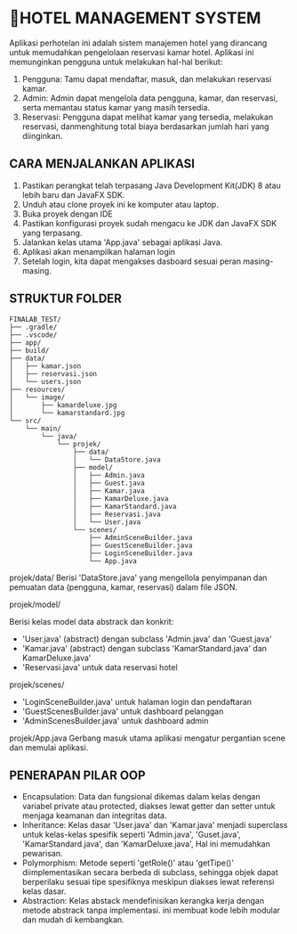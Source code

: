 # 🏨**HOTEL MANAGEMENT SYSTEM**

Aplikasi perhotelan ini adalah sistem manajemen hotel yang dirancang untuk memudahkan pengelolaan reservasi kamar hotel. 
Aplikasi ini memunginkan pengguna untuk melakukan hal-hal berikut:

1. Pengguna: Tamu dapat mendaftar, masuk, dan melakukan reservasi kamar.
2. Admin: Admin dapat mengelola data pengguna, kamar, dan reservasi, serta memantau status kamar yang masih tersedia.
3. Reservasi: Pengguna dapat melihat kamar yang tersedia, melakukan reservasi, danmenghitung total biaya berdasarkan jumlah hari yang diinginkan.

## **CARA MENJALANKAN APLIKASI**

1. Pastikan perangkat telah terpasang Java Development Kit(JDK) 8 atau lebih baru dan JavaFX SDK.
2. Unduh atau clone proyek ini ke komputer atau laptop.
3. Buka proyek dengan IDE
4. Pastikan konfigurasi proyek sudah mengacu ke JDK dan JavaFX SDK yang terpasang.
5. Jalankan kelas utama 'App.java' sebagai aplikasi Java.
6. Aplikasi akan menampilkan halaman login
7. Setelah login, kita dapat mengakses dasboard sesuai peran masing-masing.


## **STRUKTUR FOLDER**
```
FINALAB_TEST/
├── .gradle/
├── .vscode/
├── app/
├── build/
├── data/
│   ├── kamar.json
│   ├── reservasi.json
│   └── users.json
├── resources/
│   └── image/
│       ├── kamardeluxe.jpg
│       └── kamarstandard.jpg
└── src/
    └── main/
        └── java/
            └── projek/
                ├── data/
                │   └── DataStore.java
                ├── model/
                │   ├── Admin.java
                │   ├── Guest.java
                │   ├── Kamar.java
                │   ├── KamarDeluxe.java
                │   ├── KamarStandard.java
                │   ├── Reservasi.java
                │   └── User.java
                └── scenes/
                    ├── AdminSceneBuilder.java
                    ├── GuestSceneBuilder.java
                    ├── LoginSceneBuilder.java
                    └── App.java
```

projek/data/
Berisi 'DataStore.java' yang mengellola penyimpanan dan pemuatan data (pengguna, kamar, reservasi) dalam file JSON.

projek/model/

Berisi kelas model data abstrack dan konkrit:
- 'User.java' (abstract) dengan subclass 'Admin.java' dan 'Guest.java'
- 'Kamar.java' (abstract) dengan subclass 'KamarStandard.java' dan KamarDeluxe.java'
- 'Reservasi.java' untuk data reservasi hotel

projek/scenes/
- 'LoginSceneBuilder.java' untuk halaman login dan pendaftaran
- 'GuestScenesBuilder.java' untuk dashboard pelanggan
- 'AdminScenesBuilder.java' untuk dashboard admin

projek/App.java
Gerbang masuk utama aplikasi mengatur pergantian scene dan memulai aplikasi.

## **PENERAPAN PILAR OOP**
- Encapsulation:
   Data dan fungsional dikemas dalam kelas dengan variabel private atau protected, diakses lewat getter dan setter untuk menjaga keamanan dan integritas data.
- Inheritance:
   Kelas dasar 'User.java' dan 'Kamar.java' menjadi superclass untuk kelas-kelas spesifik seperti 'Admin.java', 'Guset.java', 'KamarStandard.java', dan 'KamarDeluxe.java', Hal ini memudahkan pewarisan.
- Polymorphism:
   Metode seperti 'getRole()' atau 'getTipe()' diimplementasikan secara berbeda di subclass, sehingga  objek dapat berperilaku sesuai tipe spesifiknya meskipun diakses lewat referensi kelas dasar.
- Abstraction:
   Kelas abstack mendefinisikan kerangka kerja dengan metode abstrack tanpa implementasi. ini membuat kode lebih modular dan mudah di kembangkan.


